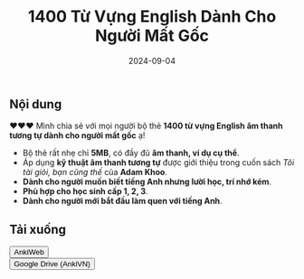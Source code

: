 ﻿---
title: 1400 Từ Vựng English Dành Cho Người Mất Gốc
slug: 1400-tu-vung-english-cho-nguoi-mat-goc
date: 2024-09-04
description: Bộ thẻ 1400 từ vựng English âm thanh tương tự dành cho người mất gốc, có đầy đủ âm thanh, ví dụ cụ thể và dễ học.
category: Tiếng Anh
tags:
  - deck
  - english
---

<!--truncate-->

## Nội dung

❤️❤️❤️ Mình chia sẻ với mọi người bộ thẻ **1400 từ vựng English âm thanh tương tự dành cho người mất gốc** ạ!

- Bộ thẻ rất nhẹ chỉ **5MB**, có đầy đủ **âm thanh, ví dụ cụ thể**.
- Áp dụng **kỹ thuật âm thanh tương tự** được giới thiệu trong cuốn sách *Tôi tài giỏi, bạn cũng thế* của **Adam Khoo**.
- **Dành cho người muốn biết tiếng Anh nhưng lười học, trí nhớ kém**.
- **Phù hợp cho học sinh cấp 1, 2, 3**.
- **Dành cho người mới bắt đầu làm quen với tiếng Anh**.

## Tải xuống

<div style={{display: 'flex', justifyContent: 'left', gap: '20px'}}> <a href="https://ankiweb.net/shared/info/1732615076"> <button class="buttonPrimary" type="button">AnkiWeb</button> </a> </div>

<div style={{display: 'flex', justifyContent: 'left', gap: '20px'}}> 
  <a href="https://drive.google.com/file/d/1xH8lkdZ9nAbHEKbP0SYH230hC36h5-vV/view?usp=sharing"> 
    <button class="buttonPrimary" type="button">Google Drive (AnkiVN)</button> 
  </a> 
</div>
